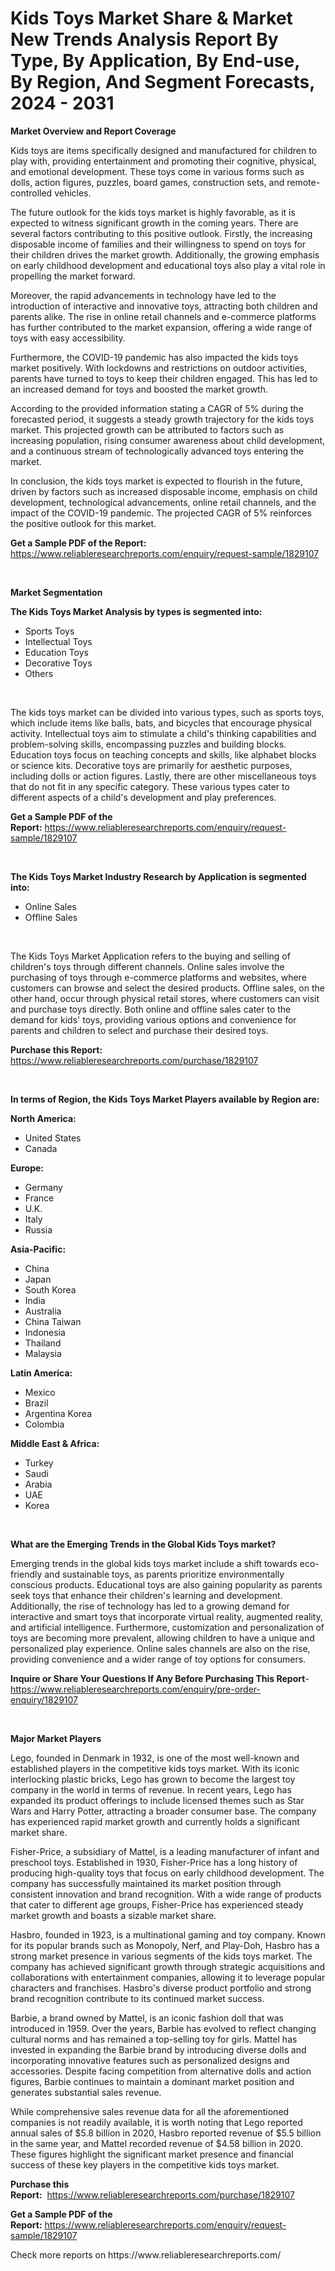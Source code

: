 <p><h1>Kids Toys Market Share & Market New Trends Analysis Report By Type, By Application, By End-use, By Region, And Segment Forecasts, 2024 - 2031</h1></p><p><strong>Market Overview and Report Coverage</strong></p>
<p><p>Kids toys are items specifically designed and manufactured for children to play with, providing entertainment and promoting their cognitive, physical, and emotional development. These toys come in various forms such as dolls, action figures, puzzles, board games, construction sets, and remote-controlled vehicles.</p><p>The future outlook for the kids toys market is highly favorable, as it is expected to witness significant growth in the coming years. There are several factors contributing to this positive outlook. Firstly, the increasing disposable income of families and their willingness to spend on toys for their children drives the market growth. Additionally, the growing emphasis on early childhood development and educational toys also play a vital role in propelling the market forward.</p><p>Moreover, the rapid advancements in technology have led to the introduction of interactive and innovative toys, attracting both children and parents alike. The rise in online retail channels and e-commerce platforms has further contributed to the market expansion, offering a wide range of toys with easy accessibility.</p><p>Furthermore, the COVID-19 pandemic has also impacted the kids toys market positively. With lockdowns and restrictions on outdoor activities, parents have turned to toys to keep their children engaged. This has led to an increased demand for toys and boosted the market growth.</p><p>According to the provided information stating a CAGR of 5% during the forecasted period, it suggests a steady growth trajectory for the kids toys market. This projected growth can be attributed to factors such as increasing population, rising consumer awareness about child development, and a continuous stream of technologically advanced toys entering the market.</p><p>In conclusion, the kids toys market is expected to flourish in the future, driven by factors such as increased disposable income, emphasis on child development, technological advancements, online retail channels, and the impact of the COVID-19 pandemic. The projected CAGR of 5% reinforces the positive outlook for this market.</p></p>
<p><strong>Get a Sample PDF of the Report:</strong> <a href="https://www.reliableresearchreports.com/enquiry/request-sample/1829107">https://www.reliableresearchreports.com/enquiry/request-sample/1829107</a></p>
<p>&nbsp;</p>
<p><strong>Market Segmentation</strong></p>
<p><strong>The Kids Toys Market Analysis by types is segmented into:</strong></p>
<p><ul><li>Sports Toys</li><li>Intellectual Toys</li><li>Education Toys</li><li>Decorative Toys</li><li>Others</li></ul></p>
<p>&nbsp;</p>
<p><p>The kids toys market can be divided into various types, such as sports toys, which include items like balls, bats, and bicycles that encourage physical activity. Intellectual toys aim to stimulate a child's thinking capabilities and problem-solving skills, encompassing puzzles and building blocks. Education toys focus on teaching concepts and skills, like alphabet blocks or science kits. Decorative toys are primarily for aesthetic purposes, including dolls or action figures. Lastly, there are other miscellaneous toys that do not fit in any specific category. These various types cater to different aspects of a child's development and play preferences.</p></p>
<p><strong>Get a Sample PDF of the Report:</strong>&nbsp;<a href="https://www.reliableresearchreports.com/enquiry/request-sample/1829107">https://www.reliableresearchreports.com/enquiry/request-sample/1829107</a></p>
<p>&nbsp;</p>
<p><strong>The Kids Toys Market Industry Research by Application is segmented into:</strong></p>
<p><ul><li>Online Sales</li><li>Offline Sales</li></ul></p>
<p>&nbsp;</p>
<p><p>The Kids Toys Market Application refers to the buying and selling of children's toys through different channels. Online sales involve the purchasing of toys through e-commerce platforms and websites, where customers can browse and select the desired products. Offline sales, on the other hand, occur through physical retail stores, where customers can visit and purchase toys directly. Both online and offline sales cater to the demand for kids' toys, providing various options and convenience for parents and children to select and purchase their desired toys.</p></p>
<p><strong>Purchase this Report:</strong>&nbsp; <a href="https://www.reliableresearchreports.com/purchase/1829107">https://www.reliableresearchreports.com/purchase/1829107</a></p>
<p>&nbsp;</p>
<p><strong>In terms of Region, the Kids Toys Market Players available by Region are:</strong></p>
<p>
    <p> <strong> North America: </strong>
        <ul>
            <li>United States</li>
            <li>Canada</li>
        </ul>
        </p> 
    <p> <strong> Europe: </strong>
        <ul>
            <li>Germany</li>
            <li>France</li>
            <li>U.K.</li>
            <li>Italy</li>
            <li>Russia</li>
        </ul>
        </p> 
    <p> <strong> Asia-Pacific: </strong>
        <ul>
            <li>China</li>
            <li>Japan</li>
            <li>South Korea</li>
            <li>India</li>
            <li>Australia</li>
            <li>China Taiwan</li>
            <li>Indonesia</li>
            <li>Thailand</li>
            <li>Malaysia</li>
        </ul>
        </p> 
    <p> <strong> Latin America: </strong>
        <ul>
            <li>Mexico</li>
            <li>Brazil</li>
            <li>Argentina Korea</li>
            <li>Colombia</li>
        </ul>
        </p> 
    <p> <strong> Middle East & Africa: </strong>
        <ul>
            <li>Turkey</li>
            <li>Saudi</li>
            <li>Arabia</li>
            <li>UAE</li>
            <li>Korea</li>
        </ul>
    </p>
    </p>
<p>&nbsp;</p>
<p><strong>What are the Emerging Trends in the Global Kids Toys market?</strong></p>
<p><p>Emerging trends in the global kids toys market include a shift towards eco-friendly and sustainable toys, as parents prioritize environmentally conscious products. Educational toys are also gaining popularity as parents seek toys that enhance their children's learning and development. Additionally, the rise of technology has led to a growing demand for interactive and smart toys that incorporate virtual reality, augmented reality, and artificial intelligence. Furthermore, customization and personalization of toys are becoming more prevalent, allowing children to have a unique and personalized play experience. Online sales channels are also on the rise, providing convenience and a wider range of toy options for consumers.</p></p>
<p><strong>Inquire or Share Your Questions If Any Before Purchasing This Report</strong>- <a href="https://www.reliableresearchreports.com/enquiry/pre-order-enquiry/1829107">https://www.reliableresearchreports.com/enquiry/pre-order-enquiry/1829107</a></p>
<p>&nbsp;</p>
<p><strong>Major Market Players</strong></p>
<p><p>Lego, founded in Denmark in 1932, is one of the most well-known and established players in the competitive kids toys market. With its iconic interlocking plastic bricks, Lego has grown to become the largest toy company in the world in terms of revenue. In recent years, Lego has expanded its product offerings to include licensed themes such as Star Wars and Harry Potter, attracting a broader consumer base. The company has experienced rapid market growth and currently holds a significant market share.</p><p>Fisher-Price, a subsidiary of Mattel, is a leading manufacturer of infant and preschool toys. Established in 1930, Fisher-Price has a long history of producing high-quality toys that focus on early childhood development. The company has successfully maintained its market position through consistent innovation and brand recognition. With a wide range of products that cater to different age groups, Fisher-Price has experienced steady market growth and boasts a sizable market share.</p><p>Hasbro, founded in 1923, is a multinational gaming and toy company. Known for its popular brands such as Monopoly, Nerf, and Play-Doh, Hasbro has a strong market presence in various segments of the kids toys market. The company has achieved significant growth through strategic acquisitions and collaborations with entertainment companies, allowing it to leverage popular characters and franchises. Hasbro's diverse product portfolio and strong brand recognition contribute to its continued market success.</p><p>Barbie, a brand owned by Mattel, is an iconic fashion doll that was introduced in 1959. Over the years, Barbie has evolved to reflect changing cultural norms and has remained a top-selling toy for girls. Mattel has invested in expanding the Barbie brand by introducing diverse dolls and incorporating innovative features such as personalized designs and accessories. Despite facing competition from alternative dolls and action figures, Barbie continues to maintain a dominant market position and generates substantial sales revenue.</p><p>While comprehensive sales revenue data for all the aforementioned companies is not readily available, it is worth noting that Lego reported annual sales of $5.8 billion in 2020, Hasbro reported revenue of $5.5 billion in the same year, and Mattel recorded revenue of $4.58 billion in 2020. These figures highlight the significant market presence and financial success of these key players in the competitive kids toys market.</p></p>
<p><strong>Purchase this Report:</strong>&nbsp;&nbsp;<a href="https://www.reliableresearchreports.com/purchase/1829107">https://www.reliableresearchreports.com/purchase/1829107</a></p>
<p></p>
<p><strong>Get a Sample PDF of the Report:</strong>&nbsp;<a href="https://www.reliableresearchreports.com/enquiry/request-sample/1829107">https://www.reliableresearchreports.com/enquiry/request-sample/1829107</a></p>
<p>Check more reports on https://www.reliableresearchreports.com/</p>